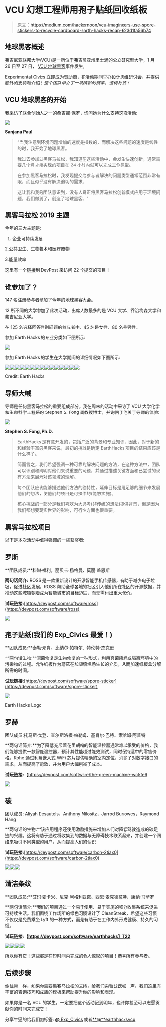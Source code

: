 # VCU 幻想工程师用孢子贴纸回收纸板

> 原文：<https://medium.com/hackernoon/vcu-imagineers-use-spore-stickers-to-recycle-cardboard-earth-hacks-recap-623d1fa56b74>

## 地球黑客概述

弗吉尼亚联邦大学(VCU)是一所位于弗吉尼亚州里士满的公立研究型大学，1 月 26 日至 27 日， [VCU 地球黑客](https://earthhacks.vcu.edu/)事件发生。

[Experimental Civics](https://www.experimentalcivics.io/) 立即成为赞助商，在活动期间举办设计思维研讨会，并提供额外的支持和介绍！*整个团队举办了一场精彩的赛事，值得称赞！*

## VCU 地球黑客的开始

我采访了联合创始人之一的桑吉娜·保罗，询问她为什么支持这项活动:

![](img/06112fe819f401a8a706c7ebe6f1f232.png)

**Sanjana Paul**

> “当我注意到环境问题增加的速度是指数的，而解决这些问题的速度是线性的时，我开始了地球黑客。
> 
> 我过去参加过黑客马拉松，我知道在这些活动中，会发生快速创新，通常需要几个月才能实现的项目在 24 小时内就可以完成工作原型。
> 
> 在参加黑客马拉松时，我发现提交给参与者解决的问题类型通常范围非常有限，而且似乎没有解决迫切的需求。
> 
> 这让我和我的团队意识到，没有人真正将黑客马拉松创新模式应用于环境问题，我们做到了，创造了地球黑客。"

## 黑客马拉松 2019 主题

今年的三大主题是:

1.  企业可持续发展

2.公共卫生、生物技术和医疗废物

3.能量效率

这里有一个[链接](https://earthhacks2019.devpost.com/submissions?ref_content=winner_announcement_email&ref_feature=engagement&ref_medium=email&utm_campaign=winner_announcement_email&utm_medium=email&utm_source=winner_announcement_email?)到 DevPost 来访问 22 个提交的项目！

## 谁参加了？

147 名注册参与者参加了今年的地球黑客大会。

12 所不同的大学参加了此次活动，出席人数最多的是 VCU 大学、乔治梅森大学和弗吉尼亚大学。

在 125 名选择回答性别问题的参与者中，45 名是女性，80 名是男性。

参加 Earth Hacks 的专业分类如下图所示:

![](img/13f8e50969f17fbe3c8ab541f1d0d5e0.png)

参加 Earth Hacks 的学生在大学期间的详细情况如下图所示:

![](img/ad9fa155edb665036c40660ca1ff1ce6.png)![](img/be74729cc417693fbfa891f23b630e31.png)![](img/da47e5a04983047d5724b8ea5b211048.png)![](img/efc0132a2e13a0a0537c300ef0635d8c.png)![](img/749607b7619884fbeda4336fbc5e0a65.png)![](img/be821de0704805e2342e0438370d6491.png)![](img/80772c4e7620611ddd3438f5787d0dd9.png)![](img/36675fade376a005efa7619f2e5aad85.png)![](img/6be6f9ff28f30ba72ae3978dc5e5c983.png)![](img/8295fcb130d5752695c1fca53a0e3165.png)![](img/9edbf35fe424ff77187e164008847028.png)![](img/da326befd2779ce29d58047e2e89b8a4.png)![](img/f6f7d197a543d7965578284368e720be.png)![](img/fb496b71ff8f8996f89dd24c4fbd7aa6.png)![](img/fc39ff019092f92d70bea1e975c2a676.png)

Credit: Earth Hacks

## 导师大喊

导师是任何黑客马拉松的重要组成部分，我在周末的活动中采访了 VCU 大学化学和生命科学工程系的 Stephen S. Fong 副教授博士，并询问了他关于导师的体验:

![](img/bd9ab076ad3a2f8ca675b32cf0bdcf8e.png)

**Stephen S. Fong, Ph.D.**

> EarthHacks 是有意开发的，包括广泛的背景和专业知识，因此，对于新的和经验丰富的黑客来说，最初的挑战是确定 EarthHacks 项目的结果应该是什么样子。
> 
> 简而言之，我们希望强调一种可靠的解决问题的方法，在这种方法中，团队可以识别和阐明对他们来说重要的问题，并通过描述关键方面和已尝试的现有方法来展示对该领域的理解。
> 
> 每个团队应该能够描述他们方法的独特性，延伸目标是用足够的细节来发展他们的想法，使他们的项目是可操作的(能够实施)。
> 
> 核心挑战的一部分是我们喜欢为大思考(非传统的想法)提供背景，但是因为我们都想要现实世界的影响，可行性方面也很重要。

## 黑客马拉松项目

以下是本次活动中值得强调的一些获奖者:

## **罗斯**

**团队成员:**科琳·福利，丽贝卡·杨格曼，莫丽·盖恩斯

**两句话简介:** ROSS 是一款重新设计的开源智能手机传感器，有助于减少电子垃圾，促进社区发展。ROSS 帮助全球各地的社区引入他们所在社区的开源数据，并推动这些城镇朝着成为智能城市的目标迈进，而无需付出重大代价。

**试玩链接:**[https://devpost.com/software/ross](https://devpost.com/software/ross)

![](img/06b4b62742696816731922a5abf13999.png)

## **孢子贴纸(我们的 Exp_Civics 最爱！)**

**团队成员:**泰勒·邓肯、比纳尔·帕特尔、特伦特·杰克逊

**两句话生物:**真菌修复是生物修复的一种形式，利用真菌降解或隔离环境中的污染物的过程。允许纸板作为蘑菇在垃圾填埋场生长的介质，从而加速纸板盒分解所需的时间。

**试玩链接:**[https://devpost.com/software/spore-sticker](https://devpost.com/software/spore-sticker)

![](img/cec121e0fb5e1213bec7489b17dcb82a.png)

Earth Hacks Logo

## **罗赫**

团队成员:托马斯·戈登、查尔斯洛根·帕勒姆、基肖尔·巴特、索哈姆·阿普特

**两句话简介:**为了降低充斥着花里胡哨的智能温控器通常难以承受的价格，我们能够提供一款智能温控器，预计其性能超过能效测试，同时保持适中的零售价格。Rohe 通过利用嵌入式 WiFi 芯片提供精确的室内定位，消除了对数字接口的需求，从而提高了能效，并为用户大幅削减了成本。

**试玩链接:**【https://devpost.com/software/the-green-machine-wc5fe6 

![](img/6dee3b5c74cc785a7a8da3078107fb0f.png)

## **碳**

团队成员: Aliyah Desautels，Anthony Milositz，Jarrod Burrowes，Raymond Hang

**两句话的生物:**该应用程序还使用激励措施来增加人们对降低驾驶造成的碳足迹的兴趣。这将有助于通过将收集到的数据与无障碍技术联系起来，并创建一个网络来吸引不同类型的用户，从而提高人们的认识

**试玩链接:**[https://devpost.com/software/carbon-2tiax0](https://devpost.com/software/carbon-2tiax0)

![](img/4daf1c149a7bed18058503cbe5874008.png)![](img/cff57e3da016900fdf9ca74fb2bfc9b0.png)![](img/044eefc675187c15121eda6b17b25c3d.png)

## **清洁条纹**

**团队成员:**艾玛·麦卡米、尼克·阿格利亚诺、西恩·麦克德莫特、康纳·马萨罗

**两句话简介:**我们的项目通过一个易于使用、易于实施的积分收集系统来促进可持续生活。我们围绕工作场所的绿色习惯设计了 CleanStreak，希望这些习惯不仅仅是免费乘坐 Lyft 的一种方式，而是有助于在工作内外形成健康、持久的习惯。

**试玩链接:【https://devpost.com/software/earthhacks】T22**

![](img/b40a08256b33528e9be4dcd703ae4355.png)![](img/be2e00ee762e1226f1988b32e9209680.png)![](img/25abef252ddd605555665bf88b4a3a13.png)![](img/2a45955d464f4d38a999a5527b608cd4.png)

所以你有它！这些都是在短时间内完成的令人惊叹的项目！恭喜所有参与者。

## 后续步骤

像往常一样，如果你需要黑客马拉松的支持，给我们实验公民喊一声，我们这里有丰富的咨询技巧和成熟的模板来帮助提升你的影响和表现。

如果你是一名 VCU 的学生，一定要把这个活动记到明年，也许你甚至可以志愿贡献你的时间来完成它！

分享牛逼的给我们加标签: [**@** Exp_Civics](https://twitter.com/Exp_Civics) 或者[**@**earthhacksvcu](https://twitter.com/earthhacksvcu)